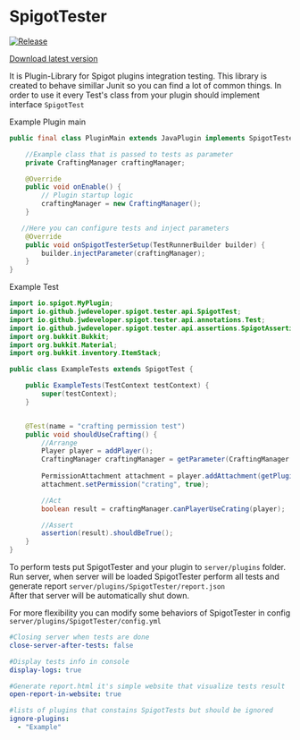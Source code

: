 # SpigotTester
[![Release](https://jitpack.io/v/jwdeveloper/SpigotTester.svg)](https://jitpack.io/#jwdeveloper/SpigotTester)


[Download latest version](https://github.com/jwdeveloper/SpigotTester/releases/latest)

It is Plugin-Library for Spigot plugins integration testing. This library is created to 
behave simillar Junit so you can find a lot of common things. In order to use it
every Test's class from your plugin should implement interface `SpigotTest`

Example Plugin main
``` java
public final class PluginMain extends JavaPlugin implements SpigotTesterSetup {

    //Example class that is passed to tests as parameter
    private CraftingManager craftingManager;

    @Override
    public void onEnable() {
        // Plugin startup logic
        craftingManager = new CraftingManager();
    }

   //Here you can configure tests and inject parameters
    @Override
    public void onSpigotTesterSetup(TestRunnerBuilder builder) {
        builder.injectParameter(craftingManager);
    }
}


```


Example Test
```java 
import io.spigot.MyPlugin;
import io.github.jwdeveloper.spigot.tester.api.SpigotTest;
import io.github.jwdeveloper.spigot.tester.api.annotations.Test;
import io.github.jwdeveloper.spigot.tester.api.assertions.SpigotAssertion;
import org.bukkit.Bukkit;
import org.bukkit.Material;
import org.bukkit.inventory.ItemStack;

public class ExampleTests extends SpigotTest {

    public ExampleTests(TestContext testContext) {
        super(testContext);
    }


    @Test(name = "crafting permission test")
    public void shouldUseCrafting() {
        //Arrange
        Player player = addPlayer();
        CraftingManager craftingManager = getParameter(CraftingManager.class);
        
        PermissionAttachment attachment = player.addAttachment(getPlugin());
        attachment.setPermission("crating", true);

        //Act
        boolean result = craftingManager.canPlayerUseCrating(player);

        //Assert
        assertion(result).shouldBeTrue();
    }
}
```

To perform tests put SpigotTester and your plugin to `server/plugins` folder.
Run server, when server will be loaded SpigotTester perform all tests and generate report `server/plugins/SpigotTester/report.json`  
After that server will be automatically shut down.



For more flexibility you can modify some behaviors of SpigotTester in config `server/plugins/SpigotTester/config.yml` 

```yaml
#Closing server when tests are done
close-server-after-tests: false

#Display tests info in console
display-logs: true

#Generate report.html it's simple website that visualize tests result
open-report-in-website: true

#lists of plugins that constains SpigotTests but should be ignored
ignore-plugins:
  - "Example"
```



